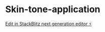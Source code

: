 # Skin-tone-application

[Edit in StackBlitz next generation editor ⚡️](https://stackblitz.com/~/github.com/MahammadWahab540/Skin-tone-application)